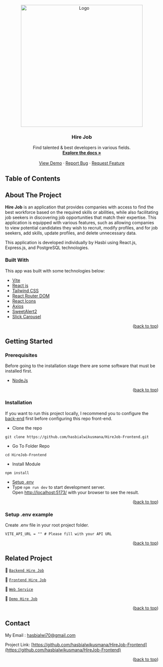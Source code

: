 <div id="top"></div>

<!-- PROJECT LOGO -->
<br />
<div align="center">
  <a href="https://github.com/hasbialwikusmana/HireJob-Frontend">
    <img src="https://github.com/user-attachments/assets/00895a1a-8b64-4694-9f3b-7df6bbc28ba1" alt="Logo" width="400px">
  </a>

  <h3 align="center">Hire Job</h3>

  <p align="center">
    Find talented & best developers in various fields.
    <br />
    <a href="#table-of-contents"><strong>Explore the docs »</strong></a>
    <br />
    <br />
    <a href="https://peworldapp.netlify.app/">View Demo</a>
    ·
    <a href="https://github.com/hasbialwikusmana/HireJob-Frontend/issues">Report Bug</a>
    ·
    <a href="https://github.com/hasbialwikusmana/HireJob-Frontend/issues">Request Feature</a>
  </p>
</div>

<!-- TABLE OF CONTENTS -->

## Table of Contents

<!-- ABOUT THE PROJECT -->

## About The Project

**Hire Job** is an application that provides companies with access to find the best workforce based on the required skills or abilities, while also facilitating job seekers in discovering job opportunities that match their expertise. This application is equipped with various features, such as allowing companies to view potential candidates they wish to recruit, modify profiles, and for job seekers, add skills, update profiles, and delete unnecessary data.

This application is developed individually by Hasbi using React.js, Express.js, and PostgreSQL technologies.

### Built With

This app was built with some technologies below:

- [Vite](https://vitejs.dev/)
- [React js](https://react.dev/)
- [Tailwind CSS](https://tailwindcss.com/)
- [React Router DOM](https://reactrouter.com/en/main)
- [React Icons](https://react-icons.github.io/react-icons/)
- [Axios](https://axios-http.com/)
- [SweetAlert2](https://sweetalert2.github.io/)
- [Slick Carousel](https://slick-carousel.netlify.app/)

<p align="right">(<a href="#top">back to top</a>)</p>

<!-- GETTING STARTED -->

## Getting Started

### Prerequisites

Before going to the installation stage there are some software that must be installed first.

- [NodeJs](https://nodejs.org/en/download/)

<p align="right">(<a href="#top">back to top</a>)</p>

### Installation

If you want to run this project locally, I recommend you to configure the [back-end](https://github.com/hasbialwikusmana/HireJob-Backend) first before configuring this repo front-end.

- Clone the repo

```
git clone https://github.com/hasbialwikusmana/HireJob-Frontend.git
```

- Go To Folder Repo

```
cd HireJob-Frontend
```

- Install Module

```
npm install
```

- <a href="#setup-env">Setup .env</a>
- Type `npm run dev` to start development server.<br> Open [http://localhost:5173/](http://localhost:5173/) with your browser to see the result.

<p align="right">(<a href="#top">back to top</a>)</p>

### Setup .env example

Create .env file in your root project folder.

```
VITE_API_URL = "" # Please fill with your API URL
```

<p align="right">(<a href="#top">back to top</a>)</p>

<!-- ## Screenshoots
<p align="center" display=flex>

<table>
 <tr>
    <td><image src="https://lh3.googleusercontent.com/d/1tzS8NBQtMGku6cXficIW5wQClduek1KQ" alt="Landing Page" width=100%></td>
    <td><image src="https://lh3.googleusercontent.com/d/1vALeDMD_fNkAKQqqqRuFDHt11nGbSBh6" alt="Landing Page After Login" width=100%/></td>
  </tr>
   <tr>
    <td>Landing Page</td>
    <td>Landing Page After Login</td>
  </tr>

  <tr>
    <td><image src="https://lh3.googleusercontent.com/d/1oag1KBgj-fQAzsmwjvNPCOELoqAeXbEO" alt="Login Page" width=100%></td>
    <td><image src="https://lh3.googleusercontent.com/d/17yeQqw408hiDDOyFZq17Fw3ovnswsQ7D" alt="Forgot Password Page" width=100%/></td>
  </tr>
   <tr>
    <td>Login Page</td>
    <td>Forgot Password Page</td>
  </tr>

  <tr>
    <td><image src="https://lh3.googleusercontent.com/d/1nshaEdAJsPJUPJ4uR1bmM_275Rrf6zlb" alt="Register Worker Page" width=100%></td>
    <td><image src="https://lh3.googleusercontent.com/d/1ovMJdHmSF2b1MfGMEbXM22YbyJhF1305" alt="Register Recruiter Page" width=100%/></td>
  </tr>
   <tr>
    <td>Register Worker Page</td>
    <td>Register Recruiter Page</td>
  </tr>

  <tr>
    <td><image src="https://lh3.googleusercontent.com/d/1Rv3GPrjZCZkgf7jJkXTUo7Rq21qT0RWF" alt="Reset Password Page" width=100%/></td>
    <td><image src="https://lh3.googleusercontent.com/d/1faiv7WfqKLpWx4fT67ITpTqhg0AGIvma" alt="Send Message" width=100%></td>
  </tr>
  <tr>
    <td>Reset Password Page</td>
    <td>Send Message</td>
  </tr>

  <tr>
    <td><image src="https://lh3.googleusercontent.com/d/1xa6v3_KTTxLq9yENUX5FQ0dDfexhLHhT" alt="List Worker Page" width=100%/></td>
    <td><image src="https://lh3.googleusercontent.com/d/1uaE7J2Chz_sd0C546eiUzeiqfZk9KV35" alt="List Recruiter Page" width=100%></td>
  </tr>
  <tr>
    <td>List Worker Page</td>
    <td>List Recruiter Page</td>
  </tr>

  <tr>
    <td><image src="https://lh3.googleusercontent.com/d/1rAB9MAE1YXduQR54z2GV4-LIUjULrlHt" alt="Profile Worker - Portofolio Page" width=100%/></td>
    <td><image src="https://lh3.googleusercontent.com/d/1kK97he_sI5VXQu386PCdWMa5mIOMrJof" alt="Profile Worker - Experience Page" width=100%></td>
  </tr>
  <tr>
    <td>Profile Worker - Portofolio Page</td>
    <td>Profile Worker - Experience Page</td>
  </tr>

  <tr>
    <td><image src="https://lh3.googleusercontent.com/d/10QlGAEHAQKd7uUjGX7PdEgahAIWdDgEx" alt="Detail Worker Page" width=100%/></td>
    <td><image src="https://lh3.googleusercontent.com/d/1Lg2xtIj-Bw66hfeiw43UkXWWE-Yl8Suf" alt="Edit Profile Worker Page" width=100%></td>
  </tr>
  <tr>
    <td>Detail Worker Page</td>
    <td>Edit Profile Worker Page</td>
  </tr>

  <tr>
    <td><image src="https://lh3.googleusercontent.com/d/1JC4ey8k86NJ7y6yigBRWV85ca5rZguBh" alt="Profile Recruiter Page" width=100%/></td>
    <td><image src="https://lh3.googleusercontent.com/d/1_TUFkzjW2SdQOuUdzPFi1yfNus2fdgqX" alt="Detail Recruiter Page" width=100%></td>
  </tr>
  <tr>
    <td>Profile Recruiter Page</td>
    <td>Detail Recruiter Page</td>
  </tr>

  <tr>
    <td><image src="https://lh3.googleusercontent.com/d/11rAYOaeWBScl3H8V7zIfIHMwtyWcwBhr" alt="Edit Profile Recruiter Page" width=100%/></td>
    <td><image src="https://lh3.googleusercontent.com/d/1f_AUAzw2cVNNIp7EZ27snqve0ze1udI7" alt="Hire Page" width=100%></td>
  </tr>
  <tr>
    <td>Edit Profile Recruiter Page</td>
    <td>Hire Page</td>
  </tr>

</table>

</p>

<p align="right">(<a href="#top">back to top</a>)</p> -->

## Related Project

:rocket: [`Backend Hire Job`](https://github.com/hasbialwikusmana/HireJob-Backend)

:rocket: [`Frontend Hire Job`](https://github.com/hasbialwikusmana/HireJob-Frontend)

:rocket: [`Web Service`](hire-job-backend-blue.vercel.app/)

:rocket: [`Demo Hire Job`](https://peworldapp.netlify.app/)

<p align="right">(<a href="#top">back to top</a>)</p>

## Contact

My Email : hasbialwi70@gmail.com

Project Link: [https://github.com/hasbialwikusmana/HireJob-Frontend](https://github.com/hasbialwikusmana/HireJob-Frontend)

<p align="right">(<a href="#top">back to top</a>)</p>
